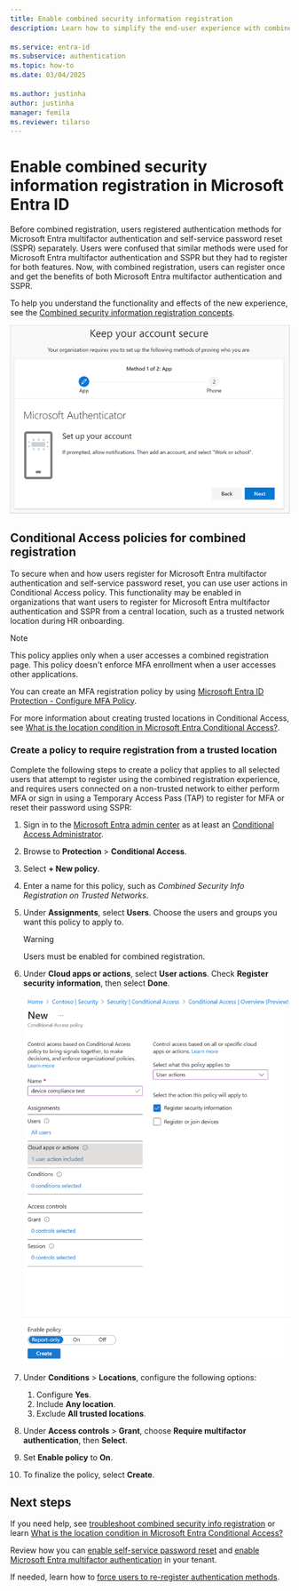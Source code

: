 ```yaml
---
title: Enable combined security information registration
description: Learn how to simplify the end-user experience with combined Microsoft Entra multifactor authentication and self-service password reset registration.

ms.service: entra-id
ms.subservice: authentication
ms.topic: how-to
ms.date: 03/04/2025

ms.author: justinha
author: justinha
manager: femila
ms.reviewer: tilarso
---
```

# Enable combined security information registration in Microsoft Entra ID

Before combined registration, users registered authentication methods for Microsoft Entra multifactor authentication and self-service password reset (SSPR) separately. Users were confused that similar methods were used for Microsoft Entra multifactor authentication and SSPR but they had to register for both features. Now, with combined registration, users can register once and get the benefits of both Microsoft Entra multifactor authentication and SSPR.

To help you understand the functionality and effects of the new experience, see the [Combined security information registration concepts](concept-registration-mfa-sspr-combined.md).

![Combined security information registration enhanced experience](media/howto-registration-mfa-sspr-combined/combined-security-info-more-required.png)

## Conditional Access policies for combined registration

To secure when and how users register for Microsoft Entra multifactor authentication and self-service password reset, you can use user actions in Conditional Access policy. This functionality may be enabled in organizations that want users to register for Microsoft Entra multifactor authentication and SSPR from a central location, such as a trusted network location during HR onboarding.

> [!NOTE]
> This policy applies only when a user accesses a combined registration page. This policy doesn't enforce MFA enrollment when a user accesses other applications.
>
> You can create an MFA registration policy by using [Microsoft Entra ID Protection - Configure MFA Policy](~/id-protection/howto-identity-protection-configure-mfa-policy.md).

For more information about creating trusted locations in Conditional Access, see [What is the location condition in Microsoft Entra Conditional Access?](../conditional-access/concept-assignment-network.md#trusted-locations).

### Create a policy to require registration from a trusted location

Complete the following steps to create a policy that applies to all selected users that attempt to register using the combined registration experience, and requires users connected on a non-trusted network to either perform MFA or sign in using a Temporary Access Pass (TAP) to register for MFA or reset their password using SSPR:

1. Sign in to the [Microsoft Entra admin center](https://entra.microsoft.com) as at least an [Conditional Access Administrator](~/identity/role-based-access-control/permissions-reference.md#conditional-access-administrator).
1. Browse to **Protection** > **Conditional Access**.
1. Select **+ New policy**.
1. Enter a name for this policy, such as *Combined Security Info Registration on Trusted Networks*.
1. Under **Assignments**, select **Users**. Choose the users and groups you want this policy to apply to.

   > [!WARNING]
   > Users must be enabled for combined registration.

1. Under **Cloud apps or actions**, select **User actions**. Check **Register security information**, then select **Done**.

    ![Create a Conditional Access policy to control security info registration](media/howto-registration-mfa-sspr-combined/require-registration-from-trusted-location.png)

1. Under **Conditions** > **Locations**, configure the following options:
   1. Configure **Yes**.
   1. Include **Any location**.
   1. Exclude **All trusted locations**.
1. Under **Access controls** > **Grant**, choose **Require multifactor authentication**, then **Select**.
1. Set **Enable policy** to **On**.
1. To finalize the policy, select **Create**.

## Next steps

If you need help, see [troubleshoot combined security info registration](howto-registration-mfa-sspr-combined-troubleshoot.md) or learn [What is the location condition in Microsoft Entra Conditional Access?](../conditional-access/concept-assignment-network.md)

Review how you can [enable self-service password reset](tutorial-enable-sspr.md) and [enable Microsoft Entra multifactor authentication](tutorial-enable-azure-mfa.md) in your tenant.

If needed, learn how to [force users to re-register authentication methods](howto-mfa-userdevicesettings.yml).
